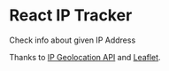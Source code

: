 # React IP Tracker

Check info about given IP Address

Thanks to [IP Geolocation API](https://geo.ipify.org) and [Leaflet](https://leafletjs.com/).
